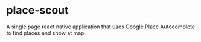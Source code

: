 # place-scout
A single page react native application that uses Google Place Autocomplete to find places and show at map.
